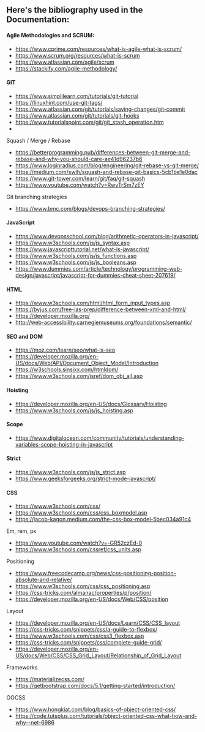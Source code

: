 Here's the bibliography used in the Documentation:
--

#### Agile Methodologies and SCRUM:
- https://www.cprime.com/resources/what-is-agile-what-is-scrum/
- https://www.scrum.org/resources/what-is-scrum
- https://www.atlassian.com/agile/scrum
- https://stackify.com/agile-methodology/

#### GIT
- https://www.simplilearn.com/tutorials/git-tutorial
- https://linuxhint.com/use-git-tags/
- https://www.atlassian.com/git/tutorials/saving-changes/git-commit
- https://www.atlassian.com/git/tutorials/git-hooks
- https://www.tutorialspoint.com/git/git_stash_operation.htm
- 
Squash / Merge / Rebase
- https://betterprogramming.pub/differences-between-git-merge-and-rebase-and-why-you-should-care-ae41d96237b6
- https://www.loginradius.com/blog/engineering/git-rebase-vs-git-merge/
- https://medium.com/swlh/squash-and-rebase-git-basics-5cb1be1e0dac
- https://www.git-tower.com/learn/git/faq/git-squash
- https://www.youtube.com/watch?v=RwvTrSm7zEY

Git branching strategies
- https://www.bmc.com/blogs/devops-branching-strategies/

#### JavaScript
- https://www.devopsschool.com/blog/arithmetic-operators-in-javascript/
- https://www.w3schools.com/js/js_syntax.asp
- https://www.javascripttutorial.net/what-is-javascript/
- https://www.w3schools.com/js/js_functions.asp
- https://www.w3schools.com/js/js_booleans.asp
- https://www.dummies.com/article/technology/programming-web-design/javascript/javascript-for-dummies-cheat-sheet-207619/

#### HTML
- https://www.w3schools.com/html/html_form_input_types.asp
- https://byjus.com/free-ias-prep/difference-between-xml-and-html/
- https://developer.mozilla.org/
- http://web-accessibility.carnegiemuseums.org/foundations/semantic/

#### SEO and DOM
- https://moz.com/learn/seo/what-is-seo
- https://developer.mozilla.org/en-US/docs/Web/API/Document_Object_Model/Introduction
- https://w3schools.sinsixx.com/htmldom/
- https://www.w3schools.com/jsref/dom_obj_all.asp

#### Hoisting
- https://developer.mozilla.org/en-US/docs/Glossary/Hoisting
- https://www.w3schools.com/js/js_hoisting.asp
#### Scope
- https://www.digitalocean.com/community/tutorials/understanding-variables-scope-hoisting-in-javascript
#### Strict
- https://www.w3schools.com/js/js_strict.asp
- https://www.geeksforgeeks.org/strict-mode-javascript/

#### CSS
- https://www.w3schools.com/css/
- https://www.w3schools.com/css/css_boxmodel.asp
- https://jacob-kagon.medium.com/the-css-box-model-5bec034a91c4

Em, rem, px
- https://www.youtube.com/watch?v=-GR52czEd-0
- https://www.w3schools.com/cssref/css_units.asp

Positioning
- https://www.freecodecamp.org/news/css-positioning-position-absolute-and-relative/
- https://www.w3schools.com/css/css_positioning.asp
- https://css-tricks.com/almanac/properties/p/position/
- https://developer.mozilla.org/en-US/docs/Web/CSS/position

Layout
- https://developer.mozilla.org/en-US/docs/Learn/CSS/CSS_layout
- https://css-tricks.com/snippets/css/a-guide-to-flexbox/
- https://www.w3schools.com/css/css3_flexbox.asp
- https://css-tricks.com/snippets/css/complete-guide-grid/
- https://developer.mozilla.org/en-US/docs/Web/CSS/CSS_Grid_Layout/Relationship_of_Grid_Layout

Frameworks
- https://materializecss.com/
- https://getbootstrap.com/docs/5.1/getting-started/introduction/

OOCSS
- https://www.hongkiat.com/blog/basics-of-object-oriented-css/
- https://code.tutsplus.com/tutorials/object-oriented-css-what-how-and-why--net-6986
